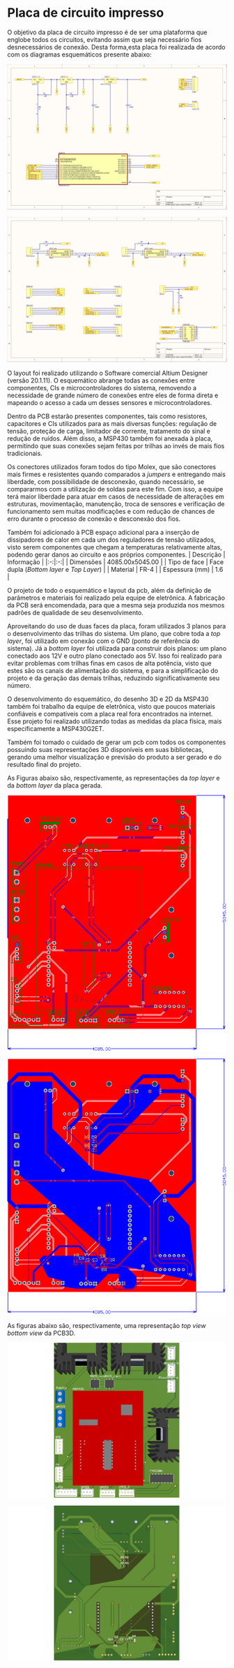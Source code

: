 # Placa de circuito impresso

O objetivo da placa de circuito impresso é de ser uma plataforma que englobe todos os circuitos, evitando assim que seja necessário fios desnecessários de conexão. Desta forma,esta placa foi realizada de acordo com os diagramas esquemáticos presente abaixo:

![img](imgs/schematic1.jpg)

![img](imgs/schematic2.jpg)

O layout foi realizado utilizando o Software comercial Altium Designer (versão 20.1.11). O esquemático abrange todas as conexões entre componentes, CIs e microcontroladores do sistema, removendo a necessidade de grande número de conexões entre eles de forma direta e mapeando o acesso a cada um desses sensores e microcontroladores. 

Dentro da PCB estarão presentes componentes, tais como resistores, capacitores e CIs utilizados para as mais diversas funções: regulação de tensão, proteção de carga, limitador de corrente, tratamento do sinal e redução de ruídos. Além disso, a MSP430 também foi anexada à placa, permitindo que suas conexões sejam feitas por trilhas ao invés de mais fios tradicionais. 

Os conectores utilizados foram todos do tipo Molex, que são conectores mais firmes e resistentes quando comparados a _jumpers_ e entregando mais liberdade, com possibilidade de desconexão, quando necessário, se compararmos com a utilização de soldas para este fim. Com isso, a equipe terá maior liberdade para atuar em casos de necessidade de alterações em estruturas, movimentação, manutenção, troca de sensores e verificação de funcionamento sem muitas modificações e com redução de chances de erro durante o processo de conexão e desconexão dos fios.

Também foi adicionado à PCB espaço adicional para a inserção de dissipadores de calor em cada um dos reguladores de tensão utilizados, visto serem componentes que chegam a temperaturas relativamente altas, podendo gerar danos ao circuito e aos próprios componentes.
| Descrição | Informação |
|:-:|:-:|
| Dimensões | 4085.00x5045.00 |
| Tipo de face | Face dupla (_Bottom layer_ e _Top Layer_) |
| Material | FR-4 |
| Espessura (mm) | 1.6 |

O projeto de todo o esquemático e layout da pcb, além da definição de parâmetros e materiais foi realizado pela equipe de eletrônica. A fabricação da PCB será encomendada, para que a mesma seja produzida nos mesmos padrões de qualidade de seu desenvolvimento. 

Aproveitando do uso de duas faces da placa, foram utilizados 3 planos para o desenvolvimento das trilhas do sistema. Um plano, que cobre toda a _top layer_, foi utilizado em conexão com o GND (ponto de referência do sistema). Já a _bottom layer_ foi utilizada para construir dois planos: um plano conectado aos 12V e outro plano conectado aos 5V. Isso foi realizado para evitar problemas com trilhas finas em casos de alta potência, visto que estes são os canais de alimentação do sistema, e para a simplificação do projeto e da geração das demais trilhas, reduzindo significativamente seu número.

O desenvolvimento do esquemático, do desenho 3D e 2D da MSP430 também foi trabalho da equipe de eletrônica, visto que poucos materiais confiáveis e compatíveis com a placa real fora encontrados na internet. Esse projeto foi realizado utilizando todas as medidas da placa física, mais especificamente a MSP430G2ET.

Também foi tomado o cuidado de gerar um pcb com todos os componentes possuindo suas representações 3D disponíveis em suas bibliotecas, gerando uma melhor visualização e previsão do produto a ser gerado e do resultado final do projeto.

As Figuras abaixo são, respectivamente, as representações da _top layer_ e da _bottom layer_ da placa gerada. 

![img](imgs/pcb_top.jpg)

![img](imgs/pcb_bottom.jpg)

As figuras abaixo são, respectivamente, uma representação _top view_  _bottom view_ da PCB3D.

![img](imgs/pcb3d_top.jpg)

![img](imgs/pcb3d_bottom.jpg)




